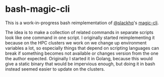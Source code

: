 # bash-magic-cli

This is a work-in-progress bash reimplementation of [@slackhq](https://github.com/slackhq/)'s [magic-cli](https://github.com/slackhq/magic-cli).

The idea is to make a collection of related commands in separate scripts look like one command in one script. I originally started reimplementing it because on the HPC clusters we work on we change up environment variables a lot, so especially things that depend on scripting languages can break if something becomes not available or changes version from the one the author expected. Originally I started it in Golang, because this would give a static binary that would be impervious enough, but doing it in bash instead seemed easier to update on the clusters.

